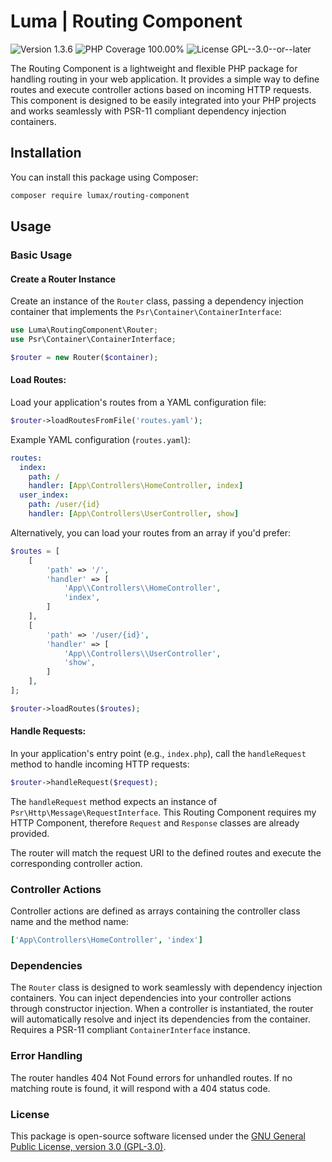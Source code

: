 # Luma | Routing Component

<div>
<!-- Version Badge -->
<img src="https://img.shields.io/badge/Version-1.3.6-blue" alt="Version 1.3.6">
<!-- PHP Coverage Badge -->
<img src="https://img.shields.io/badge/PHP Coverage-100.00%25-green" alt="PHP Coverage 100.00%">
<!-- License Badge -->
<img src="https://img.shields.io/badge/License-GPL--3.0--or--later-34ad9b" alt="License GPL--3.0--or--later">
</div>

The Routing Component is a lightweight and flexible PHP package for handling routing in your web application. It 
provides a simple way to define routes and execute controller actions based on incoming HTTP requests. This component 
is designed to be easily integrated into your PHP projects and works seamlessly with PSR-11 compliant dependency 
injection containers.

## Installation
You can install this package using Composer:

```bash
composer require lumax/routing-component
```

## Usage

### Basic Usage

#### Create a Router Instance

Create an instance of the `Router` class, passing a dependency injection container that implements the 
`Psr\Container\ContainerInterface`:

```php
use Luma\RoutingComponent\Router;
use Psr\Container\ContainerInterface;

$router = new Router($container);
```

#### Load Routes:

Load your application's routes from a YAML configuration file:

```php
$router->loadRoutesFromFile('routes.yaml');
```

Example YAML configuration (`routes.yaml`):

```yaml
routes:
  index:
    path: /
    handler: [App\Controllers\HomeController, index]
  user_index:
    path: /user/{id}
    handler: [App\Controllers\UserController, show]
```

Alternatively, you can load your routes from an array if you'd prefer:

```php
$routes = [
    [
        'path' => '/',
        'handler' => [
            'App\\Controllers\\HomeController',
            'index',
        ]       
    ],
    [
        'path' => '/user/{id}',
        'handler' => [
            'App\\Controllers\\UserController',
            'show',
        ]       
    ],
];

$router->loadRoutes($routes);
```
  
#### Handle Requests:

In your application's entry point (e.g., `index.php`), call the `handleRequest` method to handle incoming HTTP requests:

```php
$router->handleRequest($request);
```

The `handleRequest` method expects an instance of `Psr\Http\Message\RequestInterface`. This Routing Component requires my
HTTP Component, therefore `Request` and `Response` classes are already provided.

The router will match the request URI to the defined routes and execute the corresponding controller action.

### Controller Actions

Controller actions are defined as arrays containing the controller class name and the method name:

```yaml
['App\Controllers\HomeController', 'index']
```

### Dependencies
The `Router` class is designed to work seamlessly with dependency injection containers. You can inject dependencies 
into your controller actions through constructor injection. When a controller is instantiated, the router will automatically 
resolve and inject its dependencies from the container. Requires a PSR-11 compliant `ContainerInterface` instance.

### Error Handling
The router handles 404 Not Found errors for unhandled routes. If no matching route is found, it will respond with a 
404 status code.

### License
This package is open-source software licensed under the [GNU General Public License, version 3.0 (GPL-3.0)](https://opensource.org/licenses/GPL-3.0).